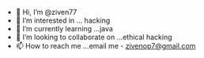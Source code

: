 - 👋 Hi, I’m @ziven77
- 👀 I’m interested in ... hacking
- 🌱 I’m currently learning ...java 
- 💞️ I’m looking to collaborate on ...ethical hacking 
- 📫 How to reach me ...email me - zivenop7@gmail.com

<!---
ziven77/ziven77 is a ✨ special ✨ repository because its `README.md` (this file) appears on your GitHub profile.
You can click the Preview link to take a look at your changes.
--->
